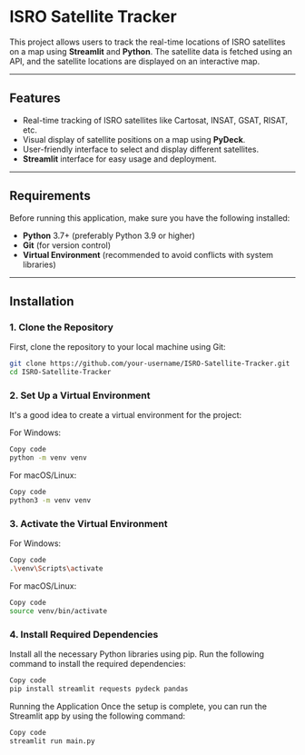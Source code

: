 # ISRO Satellite Tracker

This project allows users to track the real-time locations of ISRO satellites on a map using **Streamlit** and **Python**. The satellite data is fetched using an API, and the satellite locations are displayed on an interactive map.

---

## Features

- Real-time tracking of ISRO satellites like Cartosat, INSAT, GSAT, RISAT, etc.
- Visual display of satellite positions on a map using **PyDeck**.
- User-friendly interface to select and display different satellites.
- **Streamlit** interface for easy usage and deployment.

---

## Requirements

Before running this application, make sure you have the following installed:

- **Python** 3.7+ (preferably Python 3.9 or higher)
- **Git** (for version control)
- **Virtual Environment** (recommended to avoid conflicts with system libraries)

---

## Installation

### 1. Clone the Repository

First, clone the repository to your local machine using Git:

```bash
git clone https://github.com/your-username/ISRO-Satellite-Tracker.git
cd ISRO-Satellite-Tracker
```

### 2. Set Up a Virtual Environment
It's a good idea to create a virtual environment for the project:

For Windows:

```bash
Copy code
python -m venv venv
```
For macOS/Linux:

```bash
Copy code
python3 -m venv venv
```
### 3. Activate the Virtual Environment
For Windows:

```bash
Copy code
.\venv\Scripts\activate
```
For macOS/Linux:

```bash
Copy code
source venv/bin/activate
```
### 4. Install Required Dependencies
Install all the necessary Python libraries using pip. Run the following command to install the required dependencies:

```bash
Copy code
pip install streamlit requests pydeck pandas
```
Running the Application
Once the setup is complete, you can run the Streamlit app by using the following command:

```bash
Copy code
streamlit run main.py
```

